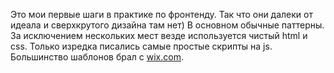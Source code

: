 Это мои первые шаги в практике по фронтенду. Так что они далеки от идеала и сверхкрутого дизайна там нет) В основном обычные паттерны.
За исключением нескольких мест везде используется чистый html и css. Только изредка писались самые простые скрипты на js.
Большинство шаблонов брал с [wix.com](https://ru.wix.com/).
